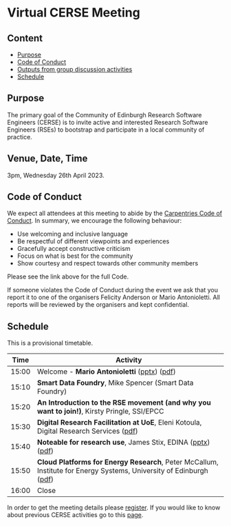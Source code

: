 # Virtual CERSE Meeting

## Content
* [Purpose](#purpose)
* [Code of Conduct](#code-of-conduct)
* [Outputs from group discussion activities](#outputs-from-group-discussion-activities)
* [Schedule](#schedule)


## Purpose

The primary goal of the Community of Edinburgh Research Software Engineers (CERSE) is to invite active and interested Research Software Engineers (RSEs) to bootstrap and participate in a local community of practice.

## Venue, Date, Time

3pm, Wednesday 26th April 2023.

## Code of Conduct

We expect all attendees at this meeting to abide by the [Carpentries Code of Conduct](https://docs.carpentries.org/topic_folders/policies/code-of-conduct.html). In summary, we encourage the following behaviour:

* Use welcoming and inclusive language
* Be respectful of different viewpoints and experiences
* Gracefully accept constructive criticism
* Focus on what is best for the community
* Show courtesy and respect towards other community members

Please see the link above for the full Code.

If someone violates the Code of Conduct during the event we ask that you report it to one of the organisers Felicity Anderson or Mario Antonioletti. All reports will be reviewed by the organisers and kept confidential.  

## Schedule

This is a provisional timetable. 

|Time  | Activity      |
|------| ------|
|15:00 | Welcome - **Mario Antonioletti** ([pptx](Slides/CERSE8.pptx)) ([pdf](Slides/CERSE8.pdf)) |
|15:10 | **Smart Data Foundry**,  Mike Spencer (Smart Data Foundry) |
|15:20 | **An Introduction to the RSE movement (and why you want to join!)**, Kirsty Pringle, SSI/EPCC |
|15:30 | **Digital Research Facilitation at UoE**, Eleni Kotoula, Digital Research Services ([pdf](Slides/DRS-CERSE-April2023.pdf)) |
|15:40 | **Noteable for research use**, James Stix,  EDINA ([pptx](Slides/Noteable-Presentation-Research-April-2023.pptx)) ([pdf](Slides/Noteable-Presentation-Research-April-2023.pdf)) |
|15:50 | **Cloud Platforms for Energy Research**, Peter McCallum, Institute for Energy Systems, University of Edinburgh ([pdf](Slides/2023-04-26-CERSE-virtual.pdf)) |
|16:00 | Close |

In order to get the meeting details please [register](https://www.eventbrite.co.uk/e/cerse-2604-virtual-meeting-tickets-619053584937). If you would like to know about previous CERSE activities go to this [page](https://cerse.github.io/).

